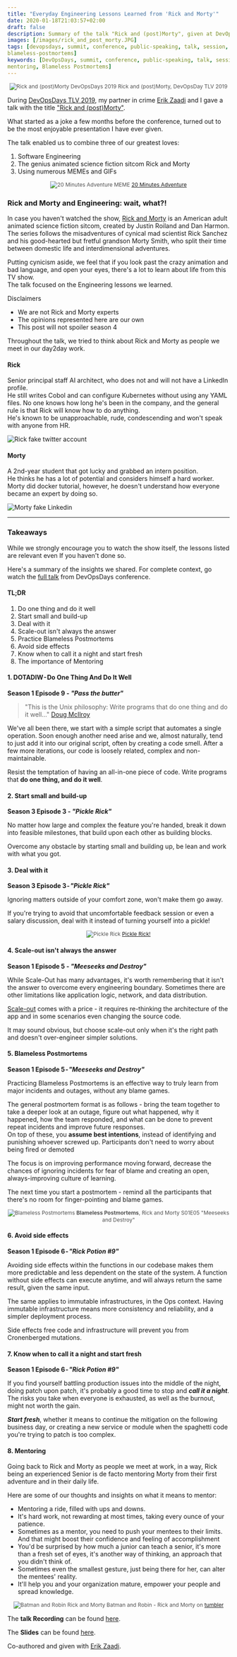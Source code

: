 ```yaml
---
title: "Everyday Engineering Lessons Learned from 'Rick and Morty'"
date: 2020-01-18T21:03:57+02:00
draft: false
description: Summary of the talk "Rick and (post)Morty", given at DevOpsDays TLV 2019
images: [/images/rick_and_post_morty.JPG]
tags: [devopsdays, summit, conference, public-speaking, talk, session, rick-and-mortyi, mentoring,
blameless-postmortems]
keywords: [DevOpsDays, summit, conference, public-speaking, talk, session, Rick and Morty,
mentoring, Blameless Postmortems]
---
```

<p style="
  font-size: 12px;
  text-align: center;
  color: rgba(0,0,0,.68);">
  <img src="/images/rick_and_post_morty.JPG" alt="Rick and (post)Morty DevOpsDays 2019">
  Rick and (post)Morty, DevOpsDay TLV 2019
</p>

During [DevOpsDays TLV 2019](https://devopsdaystlv.com/), my partner in crime [Erik Zaadi](https://twitter.com/erikzaadi) and I gave a talk with the title ["Rick and (post)Morty"](https://devopsdaystlv.com/talk/rick-and-postmorty/).

What started as a joke a few months before the conference, turned out to be the most enjoyable presentation I have ever given.

The talk enabled us to combine three of our greatest loves: 

1. Software Engineering
2. The genius animated science fiction sitcom Rick and Morty
3. Using numerous MEMEs and GIFs

<p style="
  font-size: 12px;
  text-align: center;
  color: rgba(0,0,0,.68);">
  <img src="/images/20_minutes_adventure.jpeg" alt="20 Minutes Adventure MEME">
  <a href="https://knowyourmeme.com/memes/20-minutes-adventure">20 Minutes Adventure</a>
</p>


### Rick and Morty and Engineering: wait, what?!

In case you haven't watched the show, [Rick and Morty](https://en.wikipedia.org/wiki/Rick_and_Morty) is an American adult animated science fiction sitcom, created by Justin Roiland and Dan Harmon.    
The series follows the misadventures of cynical mad scientist Rick Sanchez and his good-hearted but fretful grandson Morty Smith, who split their time between domestic life and interdimensional adventures.

Putting cynicism aside, we feel that if you look past the crazy animation and bad language, and open your eyes, there's a lot to learn about life from this TV show.    
The talk focused on the Engineering lessons we learned.

Disclaimers

- We are not Rick and Morty experts
- The opinions represented here are our own
- This post will not spoiler season 4

Throughout the talk, we tried to think about Rick and Morty as people we meet in our day2day work.

#### Rick

Senior principal staff AI architect, who does not and will not have a LinkedIn profile.    
He still writes Cobol and can configure Kubernetes without using any YAML files. No one knows how long he's been in the company, and the general rule is that Rick will know how to do anything.    
He's known to be unapproachable, rude, condescending and won't speak with anyone from HR.

![Rick fake twitter account](/images/rick_twitter.png)

#### Morty

A 2nd-year student that got lucky and grabbed an intern position.    
He thinks he has a lot of potential and considers himself a hard worker.     
Morty did docker tutorial, however, he doesn't understand how everyone became an expert by doing so.

![Morty fake Linkedin](/images/morty_linkedin.png)

---

### Takeaways
While we strongly encourage you to watch the show itself, the lessons listed are relevant even If you haven't done so.

Here's a summary of the insights we shared. For complete context, go watch the [full talk](https://youtu.be/TktyDcxcbyk) from DevOpsDays conference.

#### TL;DR

1. Do one thing and do it well
2. Start small and build-up
3. Deal with it
4. Scale-out isn't always the answer
5. Practice Blameless Postmortems
6. Avoid side effects
7. Know when to call it a night and start fresh
8. The importance of Mentoring


#### 1. DOTADIW - Do One Thing And Do It Well    
**Season 1 Episode 9 - _"Pass the butter"_**

> "This is the Unix philosophy: Write programs that do one thing and do it well…" [Doug McIlroy](https://en.wikipedia.org/wiki/Douglas_McIlroy)

We've all been there, we start with a simple script that automates a single operation. Soon enough
another need arise and we, almost naturally, tend to just add it into our original script, often by
creating a code smell. After a few more iterations, our code is loosely related, complex and non-maintainable.

Resist the temptation of having an all-in-one piece of code. Write programs that **do one thing, and do it well**.

#### 2. Start small and build-up
**Season 3 Episode 3 - _"Pickle Rick"_**

No matter how large and complex the feature you're handed, break it down into feasible milestones, that build upon each other as building blocks.

Overcome any obstacle by starting small and building up, be lean and work with what you got.

#### 3. Deal with it
**Season 3 Episode 3 - _"Pickle Rick"_**

Ignoring matters outside of your comfort zone, won't make them go away.

If you're trying to avoid that uncomfortable feedback session or even a salary discussion, deal with it instead of turning yourself into a pickle!

<p style="
  font-size: 12px;
  text-align: center;
  color: rgba(0,0,0,.68);">
  <img src="/images/pickle_rick.jpeg" alt="Pickle Rick">
  <a href="https://www.inverse.com/article/35362-rick-and-morty-pickle-rick-dan-harmon-concept-art-designs">Pickle Rick!</a>
</p>

#### 4. Scale-out isn't always the answer
**Season 1 Episode 5 - _"Meeseeks and Destroy"_**

While Scale-Out has many advantages, it's worth remembering that it isn't the answer to overcome every engineering boundary. Sometimes there are other limitations like application logic, network, and data distribution.

[Scale-out](https://www.techopedia.com/definition/31678/scale-out) comes with a price - it requires re-thinking the architecture of the app and in some scenarios even changing the source code.

It may sound obvious, but choose scale-out only when it's the right path and doesn't over-engineer simpler solutions.

#### 5. Blameless Postmortems
**Season 1 Episode 5 - _"Meeseeks and Destroy"_**

Practicing Blameless Postmortems is an effective way to truly learn from major incidents and outages, without any blame games.

The general postmortem format is as follows - bring the team together to take a deeper look at an outage, figure out what happened, why it happened, how the team responded, and what can be done to prevent repeat incidents and improve future responses.    
On top of these, you **assume best intentions**, instead of identifying and punishing whoever screwed up. Participants don't need to worry about being fired or demoted

The focus is on improving performance moving forward, decrease the chances of ignoring incidents for fear of blame and creating an open, always-improving culture of learning.

The next time you start a postmortem - remind all the participants that there's no room for finger-pointing and blame games.

<p style="
  font-size: 12px;
  text-align: center;
  color: rgba(0,0,0,.68);">
  <img src="/images/blameless_postmortems.gif" alt="Blameless Postmortems">
  <b>Blameless Postmortems</b>, Rick and Morty S01E05 "Meeseeks and Destroy"
</p>

#### 6. Avoid side effects
**Season 1 Episode 6 - _"Rick Potion #9"_**

Avoiding side effects within the functions in our codebase makes them more predictable and less dependent on the state of the system. A function without side effects can execute anytime, and will always return the same result, given the same input.

The same applies to immutable infrastructures, in the Ops context. Having immutable infrastructure means more consistency and reliability, and a simpler deployment process. 

Side effects free code and infrastructure will prevent you from Cronenberged mutations.

#### 7. Know when to call it a night and start fresh
**Season 1 Episode 6 - _"Rick Potion #9"_**

If you find yourself battling production issues into the middle of the night, doing patch upon patch, it's probably a good time to stop and **_call it a night_**.     
The risks you take when everyone is exhausted, as well as the burnout, might not worth the gain.

**_Start fresh_**, whether it means to continue the mitigation on the following business day, or creating a new service or module when the spaghetti code you're trying to patch is too complex.

#### 8. Mentoring

Going back to Rick and Morty as people we meet at work, in a way, Rick being an experienced Senior is de facto mentoring Morty from their first adventure and in their daily life.

Here are some of our thoughts and insights on what it means to mentor:

- Mentoring a ride, filled with ups and downs.
- It's hard work, not rewarding at most times, taking every ounce of your patience.
- Sometimes as a mentor, you need to push your mentees to their limits. And that might boost their confidence and feeling of accomplishment
- You'd be surprised by how much a junior can teach a senior, it's more than a fresh set of eyes, it's another way of thinking, an approach that you didn't think of.
- Sometimes even the smallest gesture, just being there for her, can alter the mentees' reality.
- It'll help you and your organization mature, empower your people and spread knowledge.

<p style="
  font-size: 12px;
  text-align: center;
  color: rgba(0,0,0,.68);">
  <img src="/images/batman_robin.jpg" alt="Batman and Robin Rick and Morty">
  Batman and Robin - Rick and Morty on <a href="https://whateverifitsfunnyme.tumblr.com/post/171622839340">tumbler</a>
</p>


The **talk Recording** can be found [here](https://youtu.be/TktyDcxcbyk).

The **Slides** can be found [here](https://www.slideshare.net/DanielKorn2/rick-and-post-morty-devopsdays-tlv-2019).

Co-authored and given with [Erik Zaadi](https://twitter.com/erikzaadi).
